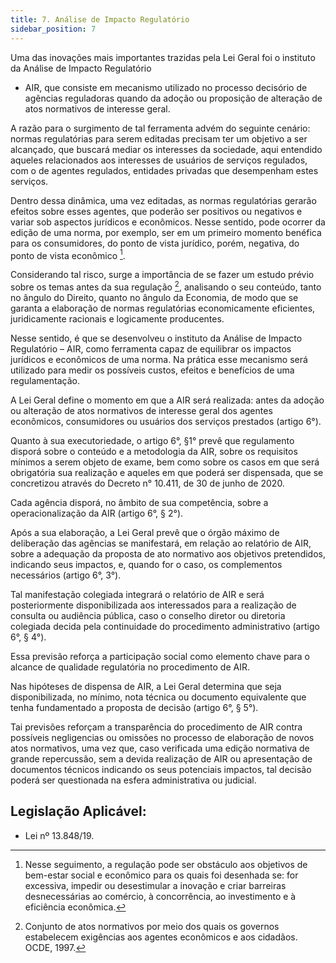 ```yaml
---
title: 7. Análise de Impacto Regulatório
sidebar_position: 7
---
```


Uma das inovações mais importantes trazidas pela Lei Geral foi o instituto da Análise de Impacto Regulatório
- AIR, que consiste em mecanismo utilizado no processo decisório de agências reguladoras quando da
adoção ou proposição de alteração de atos normativos de interesse geral.

A razão para o surgimento de tal ferramenta advém do seguinte cenário: normas regulatórias para serem
editadas precisam ter um objetivo a ser alcançado, que buscará mediar os interesses da sociedade, aqui
entendido aqueles relacionados aos interesses de usuários de serviços regulados, com o de agentes
regulados, entidades privadas que desempenham estes serviços.

Dentro dessa dinâmica, uma vez editadas, as normas regulatórias gerarão efeitos sobre esses agentes, que
poderão ser positivos ou negativos e variar sob aspectos jurídicos e econômicos. Nesse sentido, pode ocorrer
da edição de uma norma, por exemplo, ser em um primeiro momento benéfica para os consumidores, do
ponto de vista jurídico, porém, negativa, do ponto de vista econômico [^49].

Considerando tal risco, surge a importância de se fazer um estudo prévio sobre os temas antes da sua
regulação [^50], analisando o seu conteúdo, tanto no ângulo do Direito, quanto no ângulo da Economia, de modo
que se garanta a elaboração de normas regulatórias economicamente eficientes, juridicamente racionais
e logicamente producentes.

Nesse sentido, é que se desenvolveu o instituto da Análise de Impacto Regulatório – AIR, como ferramenta
capaz de equilibrar os impactos jurídicos e econômicos de uma norma. Na prática esse mecanismo será
utilizado para medir os possíveis custos, efeitos e benefícios de uma regulamentação.

A Lei Geral define o momento em que a AIR será realizada: antes da adoção ou alteração de atos normativos
de interesse geral dos agentes econômicos, consumidores ou usuários dos serviços prestados (artigo 6°).

Quanto à sua executoriedade, o artigo 6°, §1° prevê que regulamento disporá sobre o conteúdo e a
metodologia da AIR, sobre os requisitos mínimos a serem objeto de exame, bem como sobre os casos em
que será obrigatória sua realização e aqueles em que poderá ser dispensada, que se concretizou através
do Decreto n° 10.411, de 30 de junho de 2020.

Cada agência disporá, no âmbito de sua competência, sobre a operacionalização da AIR (artigo 6°, § 2°).

Após a sua elaboração, a Lei Geral prevê que o órgão máximo de deliberação das agências se manifestará,
em relação ao relatório de AIR, sobre a adequação da proposta de ato normativo aos objetivos pretendidos,
indicando seus impactos, e, quando for o caso, os complementos necessários (artigo 6°, 3°).

Tal manifestação colegiada integrará o relatório de AIR e será posteriormente disponibilizada aos interessados
para a realização de consulta ou audiência pública, caso o conselho diretor ou diretoria colegiada decida
pela continuidade do procedimento administrativo (artigo 6°, § 4°).

Essa previsão reforça a participação social como elemento chave para o alcance de qualidade regulatória
no procedimento de AIR.

Nas hipóteses de dispensa de AIR, a Lei Geral determina que seja disponibilizada, no mínimo, nota técnica
ou documento equivalente que tenha fundamentado a proposta de decisão (artigo 6°, § 5°).

Tai previsões reforçam a transparência do procedimento de AIR contra possíveis negligencias ou omissões
no processo de elaboração de novos atos normativos, uma vez que, caso verificada uma edição normativa
de grande repercussão, sem a devida realização de AIR ou apresentação de documentos técnicos indicando
os seus potenciais impactos, tal decisão poderá ser questionada na esfera administrativa ou judicial.

## Legislação Aplicável:
- Lei nº 13.848/19.



[^49]: Nesse seguimento, a regulação pode ser obstáculo aos objetivos de bem-estar social e econômico para os quais foi desenhada se: for excessiva, impedir ou desestimular a inovação e criar barreiras desnecessárias ao comércio, à concorrência, ao investimento e à eficiência econômica.
[^50]: Conjunto de atos normativos por meio dos quais os governos estabelecem exigências aos agentes econômicos e aos cidadãos. OCDE, 1997.